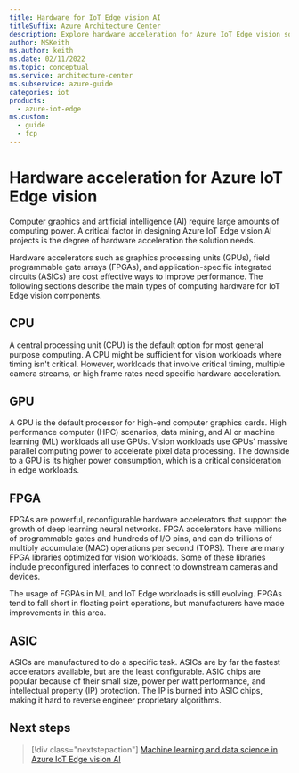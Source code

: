 ```yaml
---
title: Hardware for IoT Edge vision AI
titleSuffix: Azure Architecture Center
description: Explore hardware acceleration for Azure IoT Edge vision solutions. Learn about hardware acceleration capabilities of CPUs, GPUs, FPGAs, and ASIC chips.
author: MSKeith
ms.author: keith
ms.date: 02/11/2022
ms.topic: conceptual
ms.service: architecture-center
ms.subservice: azure-guide
categories: iot
products:
  - azure-iot-edge
ms.custom:
  - guide
  - fcp
---
```


# Hardware acceleration for Azure IoT Edge vision

Computer graphics and artificial intelligence (AI) require large amounts of computing power. A critical factor in designing Azure IoT Edge vision AI projects is the degree of hardware acceleration the solution needs.

Hardware accelerators such as graphics processing units (GPUs), field programmable gate arrays (FPGAs), and application-specific integrated circuits (ASICs) are cost effective ways to improve performance. The following sections describe the main types of computing hardware for IoT Edge vision components.

## CPU

A central processing unit (CPU) is the default option for most general purpose computing. A CPU might be sufficient for vision workloads where timing isn't critical. However, workloads that involve critical timing, multiple camera streams, or high frame rates need specific hardware acceleration.

## GPU

A GPU is the default processor for high-end computer graphics cards. High performance computer (HPC) scenarios, data mining, and AI or machine learning (ML) workloads all use GPUs. Vision workloads use GPUs' massive parallel computing power to accelerate pixel data processing. The downside to a GPU is its higher power consumption, which is a critical consideration in edge workloads.

## FPGA

FPGAs are powerful, reconfigurable hardware accelerators that support the growth of deep learning neural networks. FPGA accelerators have millions of programmable gates and hundreds of I/O pins, and can do trillions of multiply accumulate (MAC) operations per second (TOPS). There are many FPGA libraries optimized for vision workloads. Some of these libraries include preconfigured interfaces to connect to downstream cameras and devices.

The usage of FGPAs in ML and IoT Edge workloads is still evolving. FPGAs tend to fall short in floating point operations, but manufacturers have made improvements in this area.

## ASIC

ASICs are manufactured to do a specific task. ASICs are by far the fastest accelerators available, but are the least configurable. ASIC chips are popular because of their small size, power per watt performance, and intellectual property (IP) protection. The IP is burned into ASIC chips, making it hard to reverse engineer proprietary algorithms.

## Next steps

> [!div class="nextstepaction"]
> [Machine learning and data science in Azure IoT Edge vision AI](./machine-learning.md)
